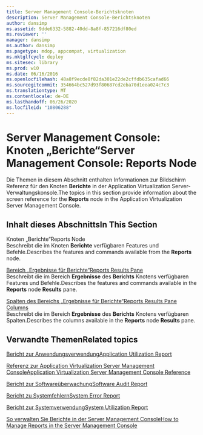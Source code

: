 ```yaml
---
title: Server Management Console-Berichtsknoten
description: Server Management Console-Berichtsknoten
author: dansimp
ms.assetid: 9dde6332-5882-40dd-8a8f-857216df80ed
ms.reviewer: ''
manager: dansimp
ms.author: dansimp
ms.pagetype: mdop, appcompat, virtualization
ms.mktglfcycl: deploy
ms.sitesec: library
ms.prod: w10
ms.date: 06/16/2016
ms.openlocfilehash: 48a8f9ecde8f82da301e22de2cffdb635cafad66
ms.sourcegitcommit: 354664bc527d93f80687cd2eba70d1eea024c7c3
ms.translationtype: MT
ms.contentlocale: de-DE
ms.lasthandoff: 06/26/2020
ms.locfileid: "10806288"
---
```

# <span data-ttu-id="a0cd4-103">Server Management Console: Knoten „Berichte“</span><span class="sxs-lookup"><span data-stu-id="a0cd4-103">Server Management Console: Reports Node</span></span>


<span data-ttu-id="a0cd4-104">Die Themen in diesem Abschnitt enthalten Informationen zur Bildschirm Referenz für den Knoten **Berichte** in der Application Virtualization Server-Verwaltungskonsole.</span><span class="sxs-lookup"><span data-stu-id="a0cd4-104">The topics in this section provide information about the screen reference for the **Reports** node in the Application Virtualization Server Management Console.</span></span>

## <span data-ttu-id="a0cd4-105">Inhalt dieses Abschnitts</span><span class="sxs-lookup"><span data-stu-id="a0cd4-105">In This Section</span></span>


<a href="" id="reports-node"></a><span data-ttu-id="a0cd4-106">Knoten „Berichte“</span><span class="sxs-lookup"><span data-stu-id="a0cd4-106">Reports Node</span></span>  
<span data-ttu-id="a0cd4-107">Beschreibt die im Knoten **Berichte** verfügbaren Features und Befehle.</span><span class="sxs-lookup"><span data-stu-id="a0cd4-107">Describes the features and commands available from the **Reports** node.</span></span>

<a href="" id="reports-results-pane"></a>[<span data-ttu-id="a0cd4-108">Bereich „Ergebnisse für Berichte“</span><span class="sxs-lookup"><span data-stu-id="a0cd4-108">Reports Results Pane</span></span>](reports-results-pane.md)  
<span data-ttu-id="a0cd4-109">Beschreibt die im Bereich **Ergebnisse** des **Berichts** Knotens verfügbaren Features und Befehle.</span><span class="sxs-lookup"><span data-stu-id="a0cd4-109">Describes the features and commands available in the **Reports** node **Results** pane.</span></span>

<a href="" id="reports-results-pane-columns"></a>[<span data-ttu-id="a0cd4-110">Spalten des Bereichs „Ergebnisse für Berichte“</span><span class="sxs-lookup"><span data-stu-id="a0cd4-110">Reports Results Pane Columns</span></span>](reports-results-pane-columns.md)  
<span data-ttu-id="a0cd4-111">Beschreibt die im Bereich **Ergebnisse** des **Berichts** Knotens verfügbaren Spalten.</span><span class="sxs-lookup"><span data-stu-id="a0cd4-111">Describes the columns available in the **Reports** node **Results** pane.</span></span>

## <span data-ttu-id="a0cd4-112">Verwandte Themen</span><span class="sxs-lookup"><span data-stu-id="a0cd4-112">Related topics</span></span>


[<span data-ttu-id="a0cd4-113">Bericht zur Anwendungsverwendung</span><span class="sxs-lookup"><span data-stu-id="a0cd4-113">Application Utilization Report</span></span>](application-utilization-reportserver.md)

[<span data-ttu-id="a0cd4-114">Referenz zur Application Virtualization Server Management Console</span><span class="sxs-lookup"><span data-stu-id="a0cd4-114">Application Virtualization Server Management Console Reference</span></span>](application-virtualization-server-management-console-reference.md)

[<span data-ttu-id="a0cd4-115">Bericht zur Softwareüberwachung</span><span class="sxs-lookup"><span data-stu-id="a0cd4-115">Software Audit Report</span></span>](software-audit-reportserver.md)

[<span data-ttu-id="a0cd4-116">Bericht zu Systemfehlern</span><span class="sxs-lookup"><span data-stu-id="a0cd4-116">System Error Report</span></span>](system-error-reportserver.md)

[<span data-ttu-id="a0cd4-117">Bericht zur Systemverwendung</span><span class="sxs-lookup"><span data-stu-id="a0cd4-117">System Utilization Report</span></span>](system-utilization-reportserver.md)

[<span data-ttu-id="a0cd4-118">So verwalten Sie Berichte in der Server Management Console</span><span class="sxs-lookup"><span data-stu-id="a0cd4-118">How to Manage Reports in the Server Management Console</span></span>](how-to-manage-reports-in-the-server-management-console.md)

 

 





